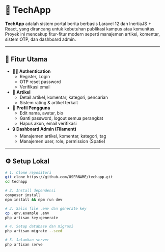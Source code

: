 # 📰 TechApp

**TechApp** adalah sistem portal berita berbasis Laravel 12 dan InertiaJS + React, yang dirancang untuk kebutuhan publikasi kampus atau komunitas. Proyek ini mencakup fitur-fitur modern seperti manajemen artikel, komentar, sistem OTP, dan dashboard admin.

---

## 🚀 Fitur Utama

- 🧑‍💻 **Authentication**
  - Register, Login
  - OTP reset password
  - Verifikasi email
- 📰 **Artikel**
  - Detail artikel, komentar, kategori, pencarian
  - Sistem rating & artikel terkait
- 👤 **Profil Pengguna**
  - Edit nama, avatar, bio
  - Ganti password, logout semua perangkat
  - Hapus akun, email verifikasi
- 🔒 **Dashboard Admin (Filament)**
  - Manajemen artikel, komentar, kategori, tag
  - Manajemen user, role, permission (Spatie)

---

## ⚙️ Setup Lokal

```bash
# 1. Clone repositori
git clone https://github.com/USERNAME/techapp.git
cd techapp

# 2. Install dependensi
composer install
npm install && npm run dev

# 3. Salin file .env dan generate key
cp .env.example .env
php artisan key:generate

# 4. Setup database dan migrasi
php artisan migrate --seed

# 5. Jalankan server
php artisan serve
